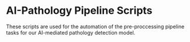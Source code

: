 AI-Pathology Pipeline Scripts
========================================
These scripts are used for the automation of the pre-proccessing pipeline tasks for our AI-mediated pathology detection model.   
